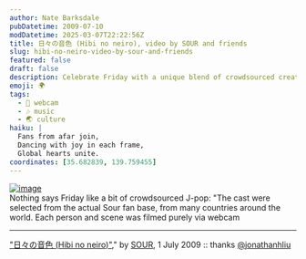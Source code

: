 ```yaml
---
author: Nate Barksdale
pubDatetime: 2009-07-10
modDatetime: 2025-03-07T22:22:56Z
title: 日々の音色 (Hibi no neiro), video by SOUR and friends
slug: hibi-no-neiro-video-by-sour-and-friends
featured: false
draft: false
description: Celebrate Friday with a unique blend of crowdsourced creativity and J-pop by SOUR, featuring fans from around the world.
emoji: 🌍
tags:
  - 📼 webcam
  - 🎶 music
  - 🌏 culture
haiku: |
  Fans from afar join,  
  Dancing with joy in each frame,  
  Global hearts unite.
coordinates: [35.682839, 139.759455]
---
```


[![image](http://culture-making.com/media/sour.jpg)](http://www.youtube.com/watch?v=WfBlUQguvyw)  
Nothing says Friday like a bit of crowdsourced J-pop: "The cast were selected from the actual Sour fan base, from many countries around the world. Each person and scene was filmed purely via webcam

---

["日々の音色 (Hibi no neiro)"](http://www.youtube.com/watch?v=WfBlUQguvyw)," by [SOUR](http://sour-web.com/), 1 July 2009 :: thanks [@jonathanhliu](http://twitter.com/jonathanhliu)
